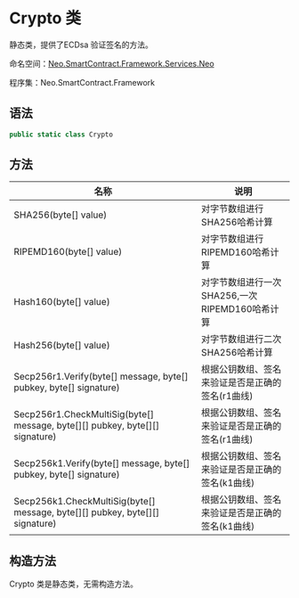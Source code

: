 # Crypto 类

静态类，提供了ECDsa 验证签名的方法。

命名空间：[Neo.SmartContract.Framework.Services.Neo](../neo.md)

程序集：Neo.SmartContract.Framework

## 语法

```c#
public static class Crypto
```

## 方法

| 名称                                       | 说明              |
| ---------------------------------------- | --------------- |
| SHA256(byte[] value) | 对字节数组进行SHA256哈希计算 |
| RIPEMD160(byte[] value) | 对字节数组进行RIPEMD160哈希计算 |
| Hash160(byte[] value) | 对字节数组进行一次SHA256,一次RIPEMD160哈希计算 |
| Hash256(byte[] value) | 对字节数组进行二次SHA256哈希计算 |
| Secp256r1.Verify(byte[] message, byte[] pubkey, byte[] signature) | 根据公钥数组、签名来验证是否是正确的签名(r1曲线) |
| Secp256r1.CheckMultiSig(byte[] message, byte[][] pubkey, byte[][] signature) | 根据公钥数组、签名来验证是否是正确的签名(r1曲线) |
| Secp256k1.Verify(byte[] message, byte[] pubkey, byte[] signature) | 根据公钥数组、签名来验证是否是正确的签名(k1曲线) |
| Secp256k1.CheckMultiSig(byte[] message, byte[][] pubkey, byte[][] signature) | 根据公钥数组、签名来验证是否是正确的签名(k1曲线) |

## 构造方法

Crypto 类是静态类，无需构造方法。